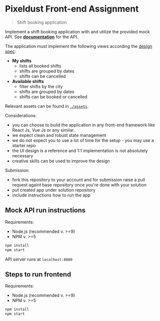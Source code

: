 # Pixeldust Front-end Assignment

> Shift booking application

Implement a shift booking application with and utilize the provided mock API.
See **[documentation](api/README.md)** for the API.

The application must implement the following views according the [design spec](./design-spec.pdf):

- **My shifts**
  - lists all booked shifts
  - shifts are grouped by dates
  - shifts can be cancelled
- **Available shifts**
  - filter shifts by the city
  - shifts are grouped by dates
  - shifts can be booked or cancelled

Relevant assets can be found in [`./assets`](./assets).

Considerations:

- you can choose to build the application in any front-end framework like React Js, Vue Js or any similar.
- we expect clean and robust state management
- we do not expect you to use a lot of time for the setup - you may use a starter repo
- the UI design is a reference and 1:1 implementation is not absolutely necessary
- creative skills can be used to improve the design

Submission:

- fork this repository to your account and for submission raise a pull request againt base repository once you're done with your solution
- put created app under solution repository
- include instructions how to run the app

## Mock API run instructions

Requirements:

- Node.js (recommended v. >=9)
- NPM v. >=5

```bash
npm install
npm start
```

API server runs at `localhost:8080`

## Steps to run frontend

Requirements:

- Node.js (recommended v. >=9)
- NPM v. >=5

```bash
npm install
npm start
```

